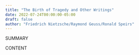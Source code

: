 ```yaml
---
title: "The Birth of Tragedy and Other Writings"
date: 2022-07-24T00:00:00-05:00
draft: false
author: "Friedrich Nietzsche/Raymond Geuss/Ronald Speirs"
---
```


SUMMARY

<!--more-->

CONTENT